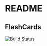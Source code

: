 # README

## FlashCards

[![Build Status](https://travis-ci.org/LuciyR/flashcards.svg?branch=master)](https://travis-ci.org/LuciyR/flashcards)
